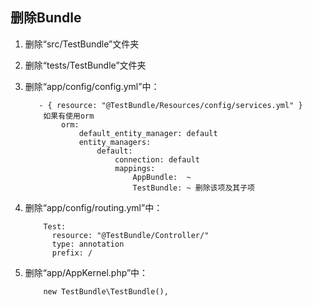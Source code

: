 ## 删除Bundle  
  1. 删除“src/TestBundle”文件夹
  2. 删除“tests/TestBundle”文件夹
  3. 删除“app/config/config.yml”中：
  
            - { resource: "@TestBundle/Resources/config/services.yml" }
             如果有使用orm
                 orm:
                     default_entity_manager: default
                     entity_managers:
                         default:
                             connection: default
                             mappings:
                                 AppBundle:  ~
                                 TestBundle: ~ 删除该项及其子项
  4. 删除“app/config/routing.yml”中：
             
             Test:
               resource: "@TestBundle/Controller/"
               type: annotation
               prefix: /
  5. 删除“app/AppKernel.php”中：
  
             new TestBundle\TestBundle(),   